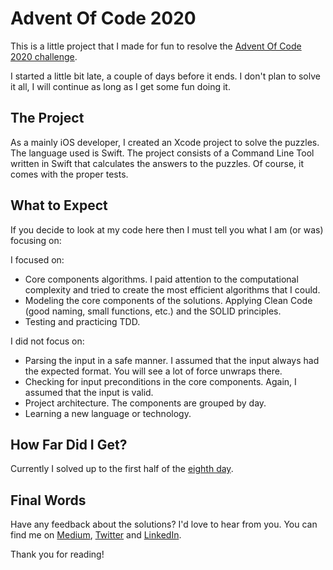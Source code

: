 # Advent Of Code 2020

This is a little project that I made for fun to resolve the [Advent Of Code 2020 challenge](https://adventofcode.com/2020). 

I started a little bit late, a couple of days before it ends. I don't plan to solve it all, I will continue as long as I get some fun doing it.

## The Project

As a mainly iOS developer, I created an Xcode project to solve the puzzles. The language used is Swift. The project consists of a Command Line Tool written in Swift that calculates the answers to the puzzles. Of course, it comes with the proper tests.

## What to Expect

If you decide to look at my code here then I must tell you what I am (or was) focusing on:

I focused on:
* Core components algorithms. I paid attention to the computational complexity and tried to create the most efficient algorithms that I could.
* Modeling the core components of the solutions. Applying Clean Code (good naming, small functions, etc.) and the SOLID principles.
* Testing and practicing TDD.

I did not focus on:
* Parsing the input in a safe manner. I assumed that the input always had the expected format. You will see a lot of force unwraps there.
* Checking for input preconditions in the core components. Again, I assumed that the input is valid.
* Project architecture. The components are grouped by day.
* Learning a new language or technology.

## How Far Did I Get?

Currently I solved up to the first half of the [eighth day](https://adventofcode.com/2020/day/8). 

## Final Words

Have any feedback about the solutions? I'd love to hear from you. You can find me on [Medium](https://medium.com/@pablo.manuelli), [Twitter](https://twitter.com/pablomanuelli) and [LinkedIn](https://www.linkedin.com/in/pablo-manuelli/).

 Thank you for reading!
